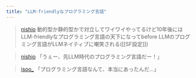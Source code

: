 ```yaml
---
title: "LLM-friendlyなプログラミング言語"
---
```


> [nishio](https://twitter.com/nishio/status/1700131938617659802/quick_promote_web/intro) 動的型か静的型かで対立してワイワイやってるけど10年後にはLLM-friendlyなプログラミング言語の天下になってbefore LLMのプログミング言語がLLMネイティブに嘲笑される([[SF設定]])

> [nishio](https://twitter.com/nishio/status/1700132160244781277) 「うぇー、先LLM時代のプログラミング言語だー！」

> [isoo_](https://twitter.com/isoo_/status/1700473848536375482) 「プログラミング言語なんて、本当にあったんだ…」
